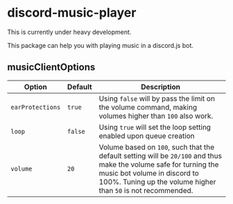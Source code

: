 # discord-music-player

This is currently under heavy development.

This package can help you with playing music in a discord.js bot.

## musicClientOptions

| Option |Default|Description|
|---|---|---|
|`earProtections`|`true`|Using `false` will by pass the limit on the volume command, making volumes higher than `100` also work.|
|`loop`|`false`|Using `true` will set the loop setting enabled upon queue creation|
|`volume`|`20`|Volume based on `100`, such that the default setting will be `20/100` and thus make the volume safe for turning the music bot volume in discord to 100%. Tuning up the volume higher than `50` is not recommended. |
